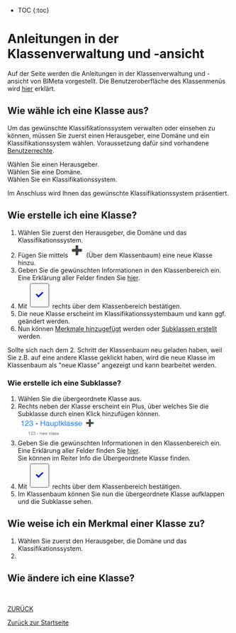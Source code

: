 * TOC
{:toc}

# Anleitungen in der Klassenverwaltung und -ansicht
Auf der Seite werden die Anleitungen in der Klassenverwaltung und -ansicht von BIMeta vorgestellt.
Die Benutzeroberfläche des Klassenmenüs wird [hier](2.3.1_UIKlasse.md) erklärt.

## Wie wähle ich eine Klasse aus?
Um das gewünschte Klassifikationssystem verwalten oder einsehen zu können, müssen Sie zuerst einen Herausgeber, eine Domäne und ein Klassifikationssystem wählen.
Voraussetzung dafür sind vorhandene [Benutzerrechte](2.1_Anmeldung.md#wie-sehe-ich-meine-benutzerrechte-ein).

Wählen Sie einen Herausgeber. <br>
Wählen Sie eine Domäne. <br>
Wählen Sie ein Klassifikationssystem.<br>


Im Anschluss wird Ihnen das gewünschte Klassifikationssystem präsentiert.


## Wie erstelle ich eine Klasse?
1. Wählen Sie zuerst den Herausgeber, die Domäne und das Klassifikationssystem.
3. Fügen Sie mittels ![Plus-Symbol](../Bilder/Plus-Symbol.png) (Über dem Klassenbaum) eine neue Klasse hinzu.
4. Geben Sie die gewünschten Informationen in den Klassenbereich ein. Eine Erklärung aller Felder finden Sie [hier](3.2.1_FelderKlasse.md).
5. Mit ![Bestaetigung](../Bilder/Bestaetigung.png) rechts über dem Klassenbereich bestätigen.
6. Die neue Klasse erscheint im Klassifikationssystembaum und kann ggf. geändert werden.
7. Nun können [Merkmale hinzugefügt](#wie-weise-ich-ein-merkmal-einer-klasse-zu) werden oder [Subklassen erstellt](#wie-erstelle-ich-eine-subklasse) werden.


Sollte sich nach dem 2. Schritt der Klassenbaum neu geladen haben, weil Sie z.B. auf eine andere Klasse geklickt haben, wird die neue Klasse im Klassenbaum als "neue Klasse" angezeigt und kann bearbeitet werden.


### Wie erstelle ich eine Subklasse?
1. Wählen Sie die übergeordnete Klasse aus.
2. Rechts neben der Klasse erscheint ein Plus, über welches Sie die Subklasse durch einen Klick hinzufügen können.<br>
   ![HinzufügenSubklasse](../Bilder/HinzufuegenSubklasse.png)
3. Geben Sie die gewünschten Informationen in den Klassenbereich ein. Eine Erklärung aller Felder finden Sie [hier](3.2.1_FelderKlasse.md). <br> Sie können im Reiter Info die Übergeordnete Klasse finden.
4. Mit ![Bestaetigung](../Bilder/Bestaetigung.png) rechts über dem Klassenbereich bestätigen.
5. Im Klassenbaum können Sie nun die übergeordnete Klasse aufklappen und die Subklasse sehen.
    
    
## Wie weise ich ein Merkmal einer Klasse zu?
1. Wählen Sie zuerst den Herausgeber, die Domäne und das Klassifikationssystem.
2. 

## Wie ändere ich eine Klasse?

<br>

[ZURÜCK](2.2.0_Anleitungen.md)

[Zurück zur Startseite](https://bimeta-steuerkreis.github.io/Anwenderhilfe/)
